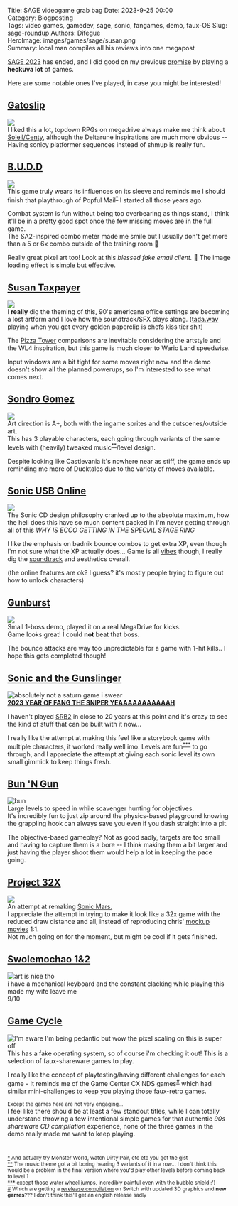 Title: SAGE videogame grab bag
Date: 2023-9-25 00:00  
Category: Blogposting  
Tags: video games, gamedev, sage, sonic, fangames, demo, faux-OS
Slug: sage-roundup
Authors: Difegue  
HeroImage: images/games/sage/susan.png  
Summary: local man compiles all his reviews into one megapost

[SAGE 2023](https://sagexpo.org/index.html) has ended, and I did good on my previous [promise](./mcorigins-plus) by playing a **heckuva lot** of games.  

Here are some notable ones I've played, in case you might be interested!  

## [Gatoslip](https://sonicfangameshq.com/forums/showcase/gatoslip-chapter-0.1703/)
![](./images/games/sage/gato.jpg)  
I liked this a lot, topdown RPGs on megadrive always make me think about [Soleil/Centy](https://en.wikipedia.org/wiki/Crusader_of_Centy), although the Deltarune inspirations are much more obvious -- Having sonicy platformer sequences instead of shmup is really fun.  

## [B.U.D.D](https://sonicfangameshq.com/forums/showcase/b-u-d-d-sage-23-demo.1740/)
![](./images/games/sage/budd.png)  
This game truly wears its influences on its sleeve and reminds me I should finish that playthrough of Popful Mail<sup id="ref-1">[*](#note-1)</sup> I started all those years ago.

Combat system is fun without being too overbearing as things stand, I think it'll be in a pretty good spot once the few missing moves are in the full game.  
The SA2-inspired combo meter made me smile but I usually don't get more than a 5 or 6x combo outside of the training room 🥲

Really great pixel art too! Look at this _blessed fake email client._ 🙏 The image loading effect is simple but effective.

## [Susan Taxpayer](https://sonicfangameshq.com/forums/showcase/susan-taxpayer-orientation-build.1887/)
![](./images/games/sage/susan.jpg)  
I **really** dig the theming of this, 90's americana office settings are becoming a lost artform and I love how the soundtrack/SFX plays along. ([tada.wav](https://www.youtube.com/watch?v=NVLAPYx0dc8) playing when you get every golden paperclip is chefs kiss tier shit)

The [Pizza Tower](./games-february) comparisons are inevitable considering the artstyle and the WL4 inspiration, but this game is much closer to Wario Land speedwise.  

Input windows are a bit tight for some moves right now and the demo doesn't show all the planned powerups, so I'm interested to see what comes next.  

## [Sondro Gomez](https://sonicfangameshq.com/forums/showcase/sondro-gomez-sage-23.1676/)  
![](./images/games/sage/gomez.png)  
Art direction is A+, both with the ingame sprites and the cutscenes/outside art.  
This has 3 playable characters, each going through variants of the same levels with (heavily) tweaked music<sup id="ref-2">[**](#note-2)</sup>/level design.  

Despite looking like Castlevania it's nowhere near as stiff, the game ends up reminding me more of Ducktales due to the variety of moves available.  

## [Sonic USB Online](https://sonicfangameshq.com/forums/showcase/sonic-usb-online.1771/)
![](./images/games/sage/usb.png)  
The Sonic CD design philosophy cranked up to the absolute maximum, how the hell does this have so much content packed in I'm never getting through all of this _WHY IS ECCO GETTING IN THE SPECIAL STAGE RING_  

I like the emphasis on badnik bounce combos to get extra XP, even though I'm not sure what the XP actually does...
Game is all [vibes](https://www.youtube.com/watch?v=_sv2g0eOzW0) though, I really dig the [soundtrack](https://www.youtube.com/watch?v=Sk-yGZu_Yy4) and aesthetics overall.

(the online features are ok? I guess? it's mostly people trying to figure out how to unlock characters)

## [Gunburst](https://sonicfangameshq.com/forums/showcase/gunburst.1894/)
![](./images/games/sage/gunburst.jpeg)  
Small 1-boss demo, played it on a real MegaDrive for kicks.  
Game looks great! I could **not** beat that boss.  

The bounce attacks are way too unpredictable for a game with 1-hit kills.. I hope this gets completed though!  

## [Sonic and the Gunslinger](https://sonicfangameshq.com/forums/showcase/sonic-and-the-gunslinger.1629/)
![absolutely not a saturn game i swear](./images/games/sage/gunslinger.jpg)  
[**2023 YEAR OF FANG THE SNIPER YEAAAAAAAAAAAH**  ](https://www.youtube.com/watch?v=4wzSw2iuk_8)

I haven't played [SRB2](https://www.srb2.org/) in close to 20 years at this point and it's crazy to see the kind of stuff that can be built with it now...

I really like the attempt at making this feel like a storybook game with multiple characters, it worked really well imo.
Levels are fun<sup id="ref-3">[***](#note-3)</sup> to go through, and I appreciate the attempt at giving each sonic level its own small gimmick to keep things fresh.

## [Bun 'N Gun](https://sonicfangameshq.com/forums/showcase/bun-n-gun-23-demo.1734/) 
![bun](https://sonicfangameshq.com/forums/attachments/screenshots3-png.22754/)  
Large levels to speed in while scavenger hunting for objectives.  
It's incredibly fun to just zip around the physics-based playground knowing the grappling hook can always save you even if you dash straight into a pit.  

The objective-based gameplay? Not as good sadly, targets are too small and having to capture them is a bore -- I think making them a bit larger and just having the player shoot them would help a lot in keeping the pace going.  

## [Project 32X](https://sonicfangameshq.com/forums/showcase/project-32x.1785/)
![](./images/games/sage/32x.jpg)  
An attempt at remaking [Sonic Mars.](http://info.sonicretro.org/Sonic_Mars)  
I appreciate the attempt in trying to make it look like a 32x game with the reduced draw distance and all, instead of reproducing chris' [mockup](http://info.sonicretro.org/File%3ASxc_sonicdemo1.gif) [movies](http://info.sonicretro.org/File%3ASxc_sonicdemo2.gif) 1:1.  
Not much going on for the moment, but might be cool if it gets finished.  

## [Swolemochao 1&2](https://sonicfangameshq.com/forums/showcase/swolemochao-1-2-gym-of-the-year-edition.1660)  
![art is nice tho](https://sonicfangameshq.com/forums/attachments/07-04-at-14-00-13-uxir22tinc-png.21839/)  
i have a mechanical keyboard and the constant clacking while playing this made my wife leave me  
9/10  

## [Game Cycle](https://sonicfangameshq.com/forums/showcase/game-cycle.1649)  
![I'm aware I'm being pedantic but wow the pixel scaling on this is super off](https://sonicfangameshq.com/forums/attachments/newscreen1-png.21757/)  
This has a fake operating system, so of course i'm checking it out! This is a selection of faux-shareware games to play.   

I really like the concept of playtesting/having different challenges for each game - It reminds me of the Game Center CX NDS games<sup id="ref-4">[#](#note-4)</sup> which had similar mini-challenges to keep you playing those faux-retro games.  

<sup>Except the games here are not very engaging...</sup>  
I feel like there should be at least a few standout titles, while I can totally understand throwing a few intentional simple games for that authentic _90s shareware CD compilation_ experience, none of the three games in the demo really made me want to keep playing.  

#

<sup id="note-1">[\*](#ref-1) And actually try Monster World, watch Dirty Pair, etc etc you get the gist</sup>  
<sup id="note-2">[\*\*](#ref-2) The music theme got a bit boring hearing 3 variants of it in a row... I don't think this would be a problem in the final version where you'd play other levels before coming back to level 1</sup>  
<sup id="note-3">[\*\*\*](#ref-3) except those water wheel jumps, incredibly painful even with the bubble shield :') </sup>  
<sup id="note-4">[#](#ref-4) Which are getting a [rerelease compilation](https://www.youtube.com/watch?v=gBbEI8Pzan0) on Switch with updated 3D graphics and **new games**??? I don't think this'll get an english release sadly </sup>  
